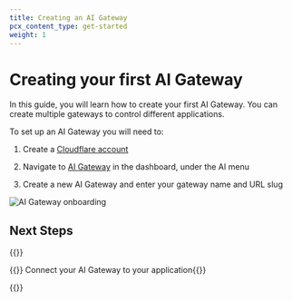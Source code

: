 ```yaml
---
title: Creating an AI Gateway
pcx_content_type: get-started
weight: 1
---
```


# Creating your first AI Gateway

In this guide, you will learn how to create your first AI Gateway. You can create multiple gateways to control different applications.

To set up an AI Gateway you will need to:

1. Create a [Cloudflare account](https://dash.Khulnasoft.com/sign-up/)

2. Navigate to [AI Gateway](https://dash.Khulnasoft.com/?to=/:account/ai/ai-gateway/general) in the dashboard, under the AI menu

3. Create a new AI Gateway and enter your gateway name and URL slug

![AI Gateway onboarding](images/ai-gateway/AIG-onboarding.png)

## Next Steps

{{<resource-group>}}

{{<resource header="Connecting your application" href="/ai-gateway/get-started/connecting-applications" icon="learning-center-book">}} Connect your AI Gateway to your application{{</resource>}}

{{</resource-group>}}